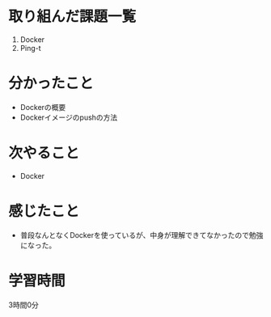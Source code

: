 # 取り組んだ課題一覧
1. Docker
2. Ping-t
 
# 分かったこと
- Dockerの概要
- Dockerイメージのpushの方法
# 次やること
- Docker
# 感じたこと
- 普段なんとなくDockerを使っているが、中身が理解できてなかったので勉強になった。
# 学習時間
3時間0分